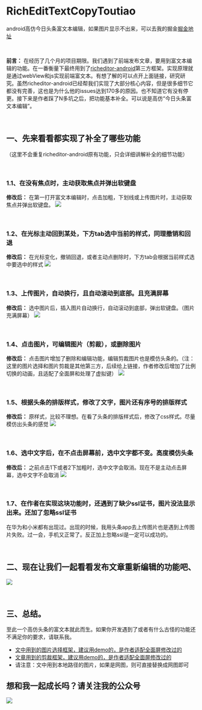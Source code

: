 # RichEditTextCopyToutiao
android高仿今日头条富文本编辑，如果图片显示不出来，可以去我的掘金[掘金地址](https://juejin.im/post/6874875969292173320/)

<br>

**前言：** 在经历了几个月的项目期限。我们遇到了前端发布文章，要用到富文本编辑的功能。在一番衡量下最终用到了[richeditor-android](https://github.com/wasabeef/richeditor-android)第三方框架。实现原理就是通过webView和js实现前端富文本。有想了解的可以点开上面链接，研究研究。虽然richeditor-android已经帮我们实现了大部分核心内容，但是很多细节它都没有完善，这也是为什么他的issues达到170多的原因。也不知道它有没有停更。接下来是作者踩了N多坑之后，把功能基本补全。可以说是高仿“今日头条富文本编辑”。

<br>

## 一、先来看看都实现了补全了哪些功能
（这里不会重复richeditor-android原有功能，只会详细讲解补全的细节功能）

<br>

### 1.1、在没有焦点时，主动获取焦点并弹出软键盘

**修改后：** 在第一打开富文本编辑时，点击加粗，下划线或上传图片时，主动获取焦点并弹出软键盘。
![](https://github.com/lihangleo2/RichEditTextCopyToutiao/blob/master/gif/richEditText1.gif)

<br>

### 1.2、在光标主动回到某处，下方tab选中当前的样式，同理撤销和回退

**修改后：** 在光标变化，撤销回退，或者主动点删除时，下方tab会根据当前样式选中要选中的样式
![](https://github.com/lihangleo2/RichEditTextCopyToutiao/blob/master/gif/richEditText2.gif)

<br>

### 1.3、上传图片，自动换行，且自动滚动到底部。且充满屏幕

**修改后：** 选中图片后，插入图片自动换行，自动滚动到底部，弹出软键盘。（图片充满屏幕）
![](https://github.com/lihangleo2/RichEditTextCopyToutiao/blob/master/gif/richEditText3.gif)

<br>

### 1.4、点击图片，可编辑图片（剪裁），或删除图片

**修改后：** 点击图片增加了删除和编辑功能，编辑剪裁图片也是模仿头条的。（注：这里的图片选择和图片剪裁是其他第三方，后续给上链接，作者修改后增加了比例切换的动画，且适配了全面屏和处理了虚拟键）
![](https://github.com/lihangleo2/RichEditTextCopyToutiao/blob/master/gif/richEditText4.gif)

<br>


### 1.5、根据头条的排版样式，修改了文字，图片还有序号的排版样式

**修改后：** 原样式，比较不理想。在看了头条的排版样式后，修改了css样式。尽量模仿出头条的感觉
![](https://github.com/lihangleo2/RichEditTextCopyToutiao/blob/master/gif/richEditText5.gif)

<br>

### 1.6、选中文字后，在不点击屏幕前，选中文字都不变。高度模仿头条

**修改后：** 之前点击1下或者2下加粗时，选中文字会取消。现在不是主动点击屏幕，选中文字不会取消
![](https://github.com/lihangleo2/RichEditTextCopyToutiao/blob/master/gif/richEditText6.gif)

<br>

### 1.7、在作者在实现这块功能时，还遇到了缺少ssl证书，图片没法显示出来。还加了忽略ssl证书
在华为和小米都有出现过。出现的时候，我用头条app去上传图片也是遇到上传图片失败。过一会，手机又正常了。反正加上忽略ssl是一定可以成功的。

<br>

## 二、现在让我们一起看看发布文章重新编辑的功能吧、
![](https://github.com/lihangleo2/RichEditTextCopyToutiao/blob/master/gif/richEditText7.gif)

<br>

## 三、总结。
至此一个高仿头条的富文本就此而生。如果你开发遇到了或者有什么古怪的功能还不满足你的要求，请联系我。
<br>
* [文中用到的图片选择框架，建议用demo的，是作者适配全面屏修改过的](https://github.com/jeasonlzy/ImagePicker)
* [文章用到的剪裁框架，建议用demo的，是作者适配全面屏修改过的](https://github.com/Yalantis/uCrop)
* 请注意：文中用到本地路径的图片，如果是网图，则可直接替换成网图即可

## 想和我一起成长吗？请关注我的公众号
<img src="https://github.com/lihangleo2/RichEditTextCopyToutiao/blob/master/gif/wx.png"/>

